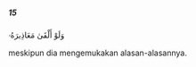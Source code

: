 ##### 15

<span class="ayah">وَلَوْ أَلْقَىٰ مَعَاذِيرَهُۥ</span>

<span class="ayah_translation">meskipun dia mengemukakan alasan-alasannya.</span>
